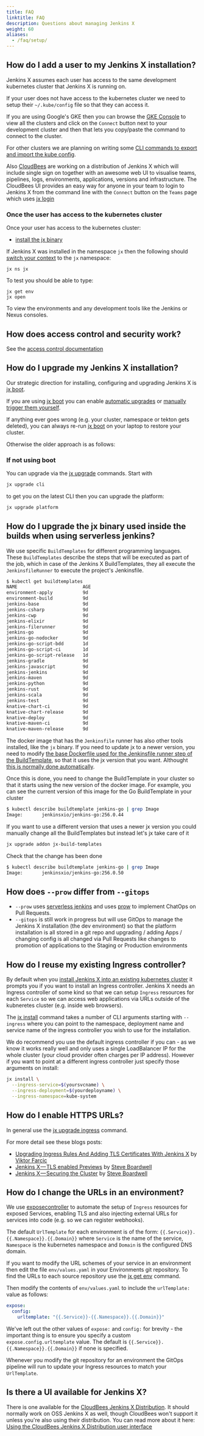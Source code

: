 ```yaml
---
title: FAQ
linktitle: FAQ
description: Questions about managing Jenkins X
weight: 60
aliases:
  - /faq/setup/
---
```


## How do I add a user to my Jenkins X installation?

Jenkins X assumes each user has access to the same development kubernetes cluster that Jenkins X is running on.

If your user does not have access to the kubernetes cluster we need to setup their `~/.kube/config` file so that they can access it.

If you are using Google's GKE then you can browse the [GKE Console](https://console.cloud.google.com) to view all the clusters and click on the `Connect` button next to your development cluster and then that lets you copy/paste the command to connect to the cluster.

For other clusters we are planning on writing some [CLI commands to export and import the kube config](https://github.com/jenkins-x/jx/issues/1406).

Also [CloudBees](https://www.cloudbees.com/) are working on a distribution of Jenkins X which will include single sign on together with an awesome web UI to visualise teams, pipelines, logs, environments, applications, versions and infrastructure. The CloudBees UI provides an easy way for anyone in your team to login to Jenkins X from the command line with the `Connect` button on the `Teams` page which uses [jx login](/commands/jx_login/)

### Once the user has access to the kubernetes cluster

Once your user has access to the kubernetes cluster:

* [install the jx binary](/docs/getting-started/setup/install//)

If Jenkins X was installed in the namespace `jx` then the following should [switch your context](/docs/using-jx/developing/kube-context/) to the `jx` namespace:

    jx ns jx

To test you should be able to type:

    jx get env
    jx open

To view the environments and any development tools like the Jenkins or Nexus consoles.

## How does access control and security work?

See the [access control documentation](/docs/managing-jx/common-tasks/access-control/)

## How do I upgrade my Jenkins X installation?

Our strategic direction for installing, configuring and upgrading Jenkins X is [jx boot](/docs/getting-started/setup/boot/).

If you are using [jx boot](/docs/getting-started/setup/boot/) you can enable [automatic upgrades](/docs/getting-started/setup/boot/#auto-upgrades) or [manually trigger them yourself](/docs/getting-started/setup/boot/#manual-upgrades).

If anything ever goes wrong (e.g. your cluster, namespace or tekton gets deleted), you can always re-run [jx boot](/docs/getting-started/setup/boot/) on your laptop to restore your cluster.

Otherwise the older approach is as follows:

### If not using boot

You can upgrade via the [jx upgrade](/commands/jx_upgrade/) commands. Start with

```sh
jx upgrade cli
```

to get you on the latest CLI then you can upgrade the platform:

```sh
jx upgrade platform
```

## How do I upgrade the jx binary used inside the builds when using serverless jenkins?

We use specific `BuildTemplates` for different programming languages. These `BuildTemplates` describe the steps that will be executed as part of the job, which in case of the Jenkins X BuildTemplates, they all execute the `JenkinsfileRunner` to execute the project's Jenkinsfile.

```sh
$ kubectl get buildtemplates
NAME                        AGE
environment-apply           9d
environment-build           9d
jenkins-base                9d
jenkins-csharp              9d
jenkins-cwp                 9d
jenkins-elixir              9d
jenkins-filerunner          9d
jenkins-go                  9d
jenkins-go-nodocker         9d
jenkins-go-script-bdd       1d
jenkins-go-script-ci        1d
jenkins-go-script-release   1d
jenkins-gradle              9d
jenkins-javascript          9d
jenkins-jenkins             9d
jenkins-maven               9d
jenkins-python              9d
jenkins-rust                9d
jenkins-scala               9d
jenkins-test                9d
knative-chart-ci            9d
knative-chart-release       9d
knative-deploy              9d
knative-maven-ci            9d
knative-maven-release       9d
```

The docker image that has the `Jenkinsfile` runner has also other tools installed, like the `jx` binary. If you need to update jx to a newer version, you need to modify [the base Dockerfile used for the Jenkinsfile runner step of the BuildTemplate](https://github.com/jenkins-x/jenkins-x-serverless/blob/def939f559b6b0e6735c043ce032686397053a6e/Dockerfile.base#L120-L123), so that it uses the jx version that you want. Althought [this is normally done automatically](https://github.com/jenkins-x/jenkins-x-serverless/commits/def939f559b6b0e6735c043ce032686397053a6e/Dockerfile.base).

Once this is done, you need to change the BuildTemplate in your cluster so that it starts using the new version of the docker image. For example, you can see the current version of this image for the Go BuildTemplate in your cluster

```sh
$ kubectl describe buildtemplate jenkins-go | grep Image
Image:       jenkinsxio/jenkins-go:256.0.44
```

If you want to use a different version that uses a newer jx version you could manually change all the BuildTemplates but instead let's jx take care of it

```sh
jx upgrade addon jx-build-templates
```

Check that the change has been done

```sh
$ kubectl describe buildtemplate jenkins-go | grep Image
Image:       jenkinsxio/jenkins-go:256.0.50
```

## How does `--prow` differ from `--gitops`

* `--prow` uses [serverless jenkins](/news/serverless-jenkins/) and uses [prow](https://github.com/kubernetes/test-infra/tree/master/prow) to implement ChatOps on Pull Requests.
*  `--gitops` is still work in progress but will use GitOps to manage the Jenkins X installation (the dev environment) so that the platform installation is all stored in a git repo and upgrading / adding Apps / changing config is all changed via Pull Requests like changes to promotion of applications to the Staging or Production environments

## How do I reuse my existing Ingress controller?

By default when you [install Jenkins X into an existing kubernetes cluster](/docs/getting-started/install-on-cluster/) it prompts you if you want to install an Ingress controller. Jenkins X needs an Ingress controller of some kind so that we can setup `Ingress` resources for each `Service` so we can access web applications via URLs outside of the kubneretes cluster (e.g. inside web browsers).

The [jx install](/commands/jx_install/) command takes a number of CLI arguments starting with `--ingress` where you can point to the namespace, deployment name and service name of the ingress controller you wish to use for the installation.

We do recommend you use the default ingress controller if you can - as we know it works really well and only uses a single LoadBalancer IP for the whole cluster (your cloud provider often charges per IP address). However if you want to point at a different ingress controller just specify those arguments on install:

```sh
jx install \
  --ingress-service=$(yoursvcname) \
  --ingress-deployment=$(yourdeployname) \
  --ingress-namespace=kube-system
```

## How do I enable HTTPS URLs?

In general use the [jx upgrade ingress](/commands/jx_upgrade_ingress/) command.

For more detail see these blogs posts:

* [Upgrading Ingress Rules And Adding TLS Certificates With Jenkins X](https://technologyconversations.com/2019/05/31/upgrading-ingress-rules-and-adding-tls-certificates-with-jenkins-x/) by [Viktor Farcic](https://technologyconversations.com)
* [Jenkins X — TLS enabled Previews](https://itnext.io/jenkins-x-tls-enabled-previews-d04fa68c7ce9?source=friends_link&sk=c13828b223f56ed662fd7ec0872c3d1e) by [Steve Boardwell](https://medium.com/@sboardwell)
* [Jenkins X — Securing the Cluster](https://itnext.io/jenkins-x-securing-the-cluster-e1b9fcd8dd05?source=friends_link&sk=e1e46e780908b2e3c8415c3191e82c56) by [Steve Boardwell](https://medium.com/@sboardwell)


## How do I change the URLs in an environment?

We use [exposecontroller](https://github.com/jenkins-x/exposecontroller) to automate the setup of `Ingress` resources for exposed Services, enabling TLS and also injecting external URLs for services into code (e.g. so we can register webhooks).

The default `UrlTemplate` for each environment is of the form: `{{.Service}}.{{.Namespace}}.{{.Domain}}` where `Service` is the name of the service, `Namespace` is the kubernetes namespace and `Domain` is the configured DNS domain.

If you want to modify the URL schemes of your service in an environment then edit the file `env/values.yaml` in your Environments git repository. To find the URLs to each source repository use the [jx get env]() command.

Then modify the contents of `env/values.yaml` to include the `urlTemplate:` value as follows:

```yaml
expose:
  config:
    urltemplate: "{{.Service}}-{{.Namespace}}.{{.Domain}}"
```

We've left out the other values of `expose:` and `config:` for brevity - the important thing is to ensure you specify a custom `expose.config.urltemplate` value. The default is `{{.Service}}.{{.Namespace}}.{{.Domain}}` if none is specified.

Whenever you modify the git repository for an environment the GitOps pipeline will run to update your Ingress resources to match your `UrlTemplate`.

## Is there a UI available for Jenkins X?

There is one available for the [CloudBees Jenkins X Distribution](https://www.cloudbees.com/products/cloudbees-jenkins-x-distribution/overview). It should normally work on OSS Jenkins X as well, though CloudBees won't support it unless you're also using their distribution. You can read more about it here: [Using the CloudBees Jenkins X Distribution user interface
](https://docs.cloudbees.com/docs/cloudbees-jenkins-x-distribution/latest/user-interface/)

